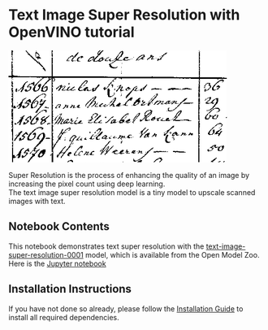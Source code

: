 # Text Image Super Resolution with OpenVINO tutorial

![text](data/text.png)

Super Resolution is the process of enhancing the quality of an image by increasing the pixel count using deep learning.  
The text image super resolution model is a tiny model to upscale scanned images with text.

## Notebook Contents

This notebook demonstrates text super resolution with the [text-image-super-resolution-0001](https://github.com/openvinotoolkit/open_model_zoo/tree/master/models/intel/text-image-super-resolution-0001) model, which is available from the Open Model Zoo.  
Here is the [Jupyter notebook](215-text-image-superresolution.ipynb)

## Installation Instructions

If you have not done so already, please follow the [Installation Guide](../../README.md) to install all required dependencies.
